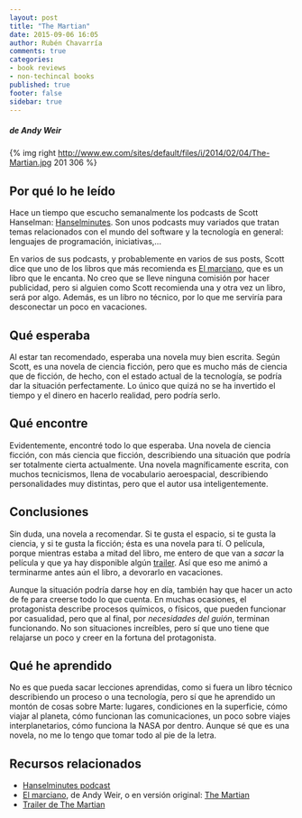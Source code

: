 ```yaml
---
layout: post
title: "The Martian"
date: 2015-09-06 16:05
author: Rubén Chavarría
comments: true
categories: 
- book reviews
- non-techincal books
published: true
footer: false
sidebar: true
---
```


##### de Andy Weir

{% img right http://www.ew.com/sites/default/files/i/2014/02/04/The-Martian.jpg 201 306 %}

## Por qué lo he leído

Hace un tiempo que escucho semanalmente los podcasts de Scott Hanselman:
[Hanselminutes][1]. Son unos podcasts muy variados que tratan temas relacionados
con el mundo del software y la tecnología en general: lenguajes de programación,
iniciativas,...

En varios de sus podcasts, y probablemente en varios de sus posts, Scott dice
que uno de los libros que más recomienda es [El marciano][2], que es un libro
que le encanta. No creo que se lleve ninguna comisión por hacer publicidad,
pero si alguien como Scott recomienda una y otra vez un libro, será por algo.
Además, es un libro no técnico, por lo que me serviría para desconectar un poco
en vacaciones.

<!-- more -->

## Qué esperaba

Al estar tan recomendado, esperaba una novela muy bien escrita. Según Scott, es
una novela de ciencia ficción, pero que es mucho más de ciencia que de ficción,
de hecho, con el estado actual de la tecnología, se podría dar la situación
perfectamente. Lo único que quizá no se ha invertido el tiempo y el dinero en
hacerlo realidad, pero podría serlo.

## Qué encontre

Evidentemente, encontré todo lo que esperaba. Una novela de ciencia ficción, con
más ciencia que ficción, describiendo una situación que podría ser totalmente
cierta actualmente. Una novela magníficamente escrita, con muchos tecnicismos,
llena de vocabulario aeroespacial, describiendo personalidades muy distintas,
pero que el autor usa inteligentemente.

## Conclusiones

Sin duda, una novela a recomendar. Si te gusta el espacio, si te gusta la ciencia,
y si te gusta la ficción; ésta es una novela para tí. O película, porque mientras
estaba a mitad del libro, me entero de que van a *sacar* la película y que ya hay
disponible algún [trailer][4]. Así que eso me animó a terminarme antes aún el
libro, a devorarlo en vacaciones.

Aunque la situación podría darse hoy en día, también hay que hacer un acto de fe
para creerse todo lo que cuenta. En muchas ocasiones, el protagonista describe
procesos químicos, o físicos, que pueden funcionar por casualidad, pero que al
final, por *necesidades del guión*, terminan funcionando. No son situaciones
increíbles, pero sí que uno tiene que relajarse un poco y creer en la fortuna
del protagonista.

## Qué he aprendido

No es que pueda sacar lecciones aprendidas, como si fuera un libro técnico
describiendo un proceso o una tecnología, pero sí que he aprendido un montón
de cosas sobre Marte: lugares, condiciones en la superficie, cómo viajar al
planeta, cómo funcionan las comunicaciones, un poco sobre viajes
interplanetarios, cómo funciona la NASA por dentro. Aunque sé que es una novela,
no me lo tengo que tomar todo al pie de la letra.

## Recursos relacionados

- [Hanselminutes podcast][1]
- [El marciano][2], de Andy Weir, o en versión original: [The Martian][3]
- [Trailer de The Martian][4]

[1]: http://www.hanselminutes.com/
[2]: http://www.amazon.es/gp/product/B00OXYQR38/
[3]: http://www.amazon.com/The-Martian-Novel-Andy-Weir-ebook/dp/B00EMXBDMA
[4]: https://www.youtube.com/watch?v=ej3ioOneTy8

